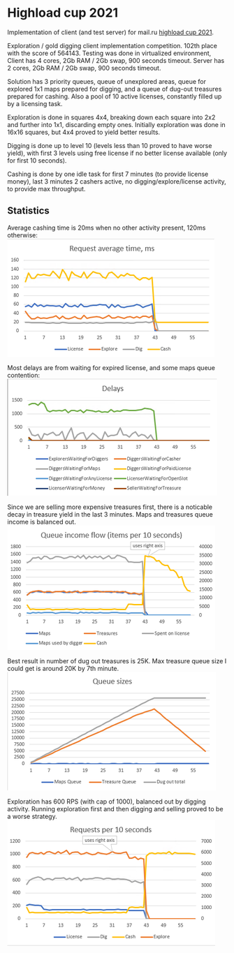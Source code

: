 # Highload cup 2021
Implementation of client (and test server) for mail.ru [highload cup 2021](https://cups.mail.ru/ru/contests/goldrush).

Exploration / gold digging client implementation competition.
102th place with the score of 564143.
Testing was done in virtualized environment,
Client has 4 cores, 2Gb RAM / 2Gb swap, 900 seconds timeout.
Server has 2 cores, 2Gb RAM / 2Gb swap, 900 seconds timeout.

Solution has 3 priority queues, queue of unexplored areas, queue for explored 1x1 maps prepared for digging,
and a queue of dug-out treasures prepared for cashing. Also a pool of 10 active licenses, constantly
filled up by a licensing task.

Exploration is done in squares 4x4, breaking down each square into 2x2 and further into 1x1, discarding empty ones.
Initially exploration was done in 16x16 squares, but 4x4 proved to yield better results.

Digging is done up to level 10 (levels less than 10 proved to have worse yield), with first 3 levels using free license
if no better license available (only for first 10 seconds).

Cashing is done by one idle task for first 7 minutes (to provide license money), last 3 minutes 2 cashers active, 
no digging/explore/license activity, to provide max throughput.

## Statistics

Average cashing time is 20ms when no other activity present, 120ms otherwise:
![](images/timing.png)

Most delays are from waiting for expired license, and some maps queue contention:
![](images/delays.png)

Since we are selling more expensive treasures first, there is a noticable decay in treasure yield in the last 3 minutes.
Maps and treasures queue income is balanced out.
![](images/flow.png)

Best result in number of dug out treasures is 25K. Max treasure queue size I could get is around 20K by 7th minute.
![](images/queue_size.png)

Exploration has 600 RPS (with cap of 1000), balanced out by digging activity. Running exploration first and then digging and selling
proved to be a worse strategy.
![](images/rps.png)
